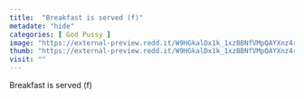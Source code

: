 ```yaml
---
title:  "Breakfast is served (f)"
metadate: "hide"
categories: [ God Pussy ]
image: "https://external-preview.redd.it/W9HGkalDx1k_1xzBBNfVMpQAYXnz4rWIBK9MRE_NjZo.jpg?auto=webp&s=36b3a76cf947a85cc656ae00ebff758a8cd06e5e"
thumb: "https://external-preview.redd.it/W9HGkalDx1k_1xzBBNfVMpQAYXnz4rWIBK9MRE_NjZo.jpg?width=1080&crop=smart&auto=webp&s=8cf0c843fdae86efe844580923264854d9c5ba48"
visit: ""
---
```

Breakfast is served (f)
